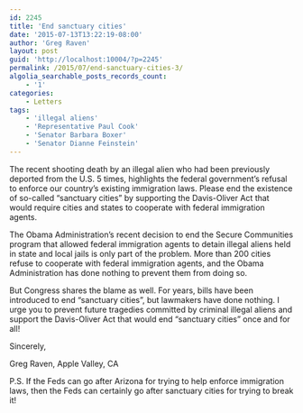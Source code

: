 ```yaml
---
id: 2245
title: 'End sanctuary cities'
date: '2015-07-13T13:22:19-08:00'
author: 'Greg Raven'
layout: post
guid: 'http://localhost:10004/?p=2245'
permalink: /2015/07/end-sanctuary-cities-3/
algolia_searchable_posts_records_count:
    - '1'
categories:
    - Letters
tags:
    - 'illegal aliens'
    - 'Representative Paul Cook'
    - 'Senator Barbara Boxer'
    - 'Senator Dianne Feinstein'
---
```


The recent shooting death by an illegal alien who had been previously deported from the U.S. 5 times, highlights the federal government’s refusal to enforce our country’s existing immigration laws. Please end the existence of so-called “sanctuary cities” by supporting the Davis-Oliver Act that would require cities and states to cooperate with federal immigration agents.

The Obama Administration’s recent decision to end the Secure Communities program that allowed federal immigration agents to detain illegal aliens held in state and local jails is only part of the problem. More than 200 cities refuse to cooperate with federal immigration agents, and the Obama Administration has done nothing to prevent them from doing so.

But Congress shares the blame as well. For years, bills have been introduced to end “sanctuary cities”, but lawmakers have done nothing. I urge you to prevent future tragedies committed by criminal illegal aliens and support the Davis-Oliver Act that would end “sanctuary cities” once and for all!

Sincerely,

Greg Raven, Apple Valley, CA

P.S. If the Feds can go after Arizona for trying to help enforce immigration laws, then the Feds can certainly go after sanctuary cities for trying to break it!